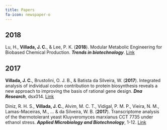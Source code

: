 ```yaml
---
title: Papers
fa-icon: newspaper-o
---
```



**2018**
--------
Lu, H., **Villada, J. C.**, & Lee, P. K. (**2018**). Modular Metabolic Engineering for Biobased Chemical Production. _**Trends in biotechnology**_. [Link](https://www.cell.com/trends/biotechnology/fulltext/S0167-7799(18)30194-X)


**2017**
--------
**Villada, J. C.**, Brustolini, O. J. B., & Batista da Silveira, W. (**2017**). Integrated analysis of individual codon contribution to protein biosynthesis reveals a new approach to improving the basis of rational gene design. _**Dna Research**_, dsx014. [Link](https://academic.oup.com/dnaresearch/article/3752474)

Diniz, R. H. S., **Villada, J. C.**, Alvim, M. C. T., Vidigal, P. M. P., Vieira, N. M., Lamas-Maceiras, M., ... & da Silveira, W. B. (**2017**). Transcriptome analysis of the thermotolerant yeast Kluyveromyces marxianus CCT 7735 under ethanol stress. _**Applied Microbiology and Biotechnology**_, 1-12. [Link](https://link.springer.com/article/10.1007/s00253-017-8432-0)
